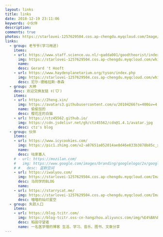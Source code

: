 ```yaml
---
layout: links
title: links
date: 2018-12-19 23:11:06
keywords: 小伙伴
description: 
comments: true
photos: https://starlovei-1257629504.cos.ap-chengdu.myqcloud.com/Image/51828936_p0.png
links:
  - group: 老爷爷(学习用途)
    items:
    - url: https://www.staff.science.uu.nl/~gadda001/goodtheorist/index.html
      img: https://starlovei-1257629504.cos.ap-chengdu.myqcloud.com/white-dwarf/gerardth.jfif
      name: 
      desc: Gerard 't Hooft
    - url: https://www.haydenplanetarium.org/tyson/index.php
      img: https://starlovei-1257629504.cos.ap-chengdu.myqcloud.com/white-dwarf/2012-03-07-us-house.png
      desc: 尼尔·德格拉斯·泰森
  - group: 大神
    desc: 欢迎交换友链 ꉂ(ˊᗜˋ)
    items:
    - url: https://2heng.xin/
      img: https://avatars3.githubusercontent.com/u/20104266?s=400&v=4
      name: 偷偷加的
      desc: 樱花庄的白猫
    - url: https://ctz45562.github.io/
      img: https://cdn.jsdelivr.net/gh/ctz45562/cdn@1.4.1/avatar.jpg
      desc: ctz's blog
  - group: 伙伴
    items:
    - url: https://www.icycookies.com/
      img: https://pic1.zhimg.com/v2-a87651a052014ae0d46e833b3878b85c_xl.jpg
      name: 
      desc: 咕家寡人
    # - url: https://mozilan.com/
    #   img: https://www.google.com/images/branding/googlelogo/2x/googlelogo_color_272x92dp.png
    # #   desc: 蓝默空间
    - url: https://iwalyou.com/
      img: https://starlovei-1257629504.cos.ap-chengdu.myqcloud.com/Image/4e5df3b131c1319aaf3e082e7bc6d639.png
      desc: 马同学的BLOG
      name: 
    - url: https://starrycat.me/
      img: https://starlovei-1257629504.cos.ap-chengdu.myqcloud.com/Image/02bd-hyzpvis3933101.jpg
      desc: 喵喵的灿烂星空
  - group: 失踪人口
    items:
    - url: https://blog.tcitr.com/
      img: https://blog-tcitr.oss-cn-hangzhou.aliyuncs.com/img/%E4%BA%BA%E5%83%8F.png
      desc: 稻田守望者
      name: 一名医学僧的博客 生活、学习、音乐、图书、文章分享 
---
```

